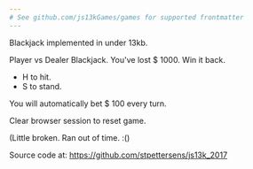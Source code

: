 ```yaml
---
# See github.com/js13kGames/games for supported frontmatter
---
```

Blackjack implemented in under 13kb.

Player vs Dealer Blackjack.
You've lost $ 1000. Win it back.

* H to hit.
* S to stand.

You will automatically bet $ 100 every turn.

Clear browser session to reset game.

(Little broken. Ran out of time. :()

Source code at:
https://github.com/stpettersens/js13k_2017